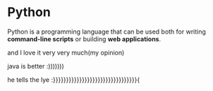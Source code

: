 # Python







Python is a programming language that can be used both for writing **command-line scripts** or building **web applications**.







and I love it very very much(my opinion)







java is better :)))))))







he tells the lye :}}}}}}}}}}}}}}}}}}}}}}}}}}}}}}}}{